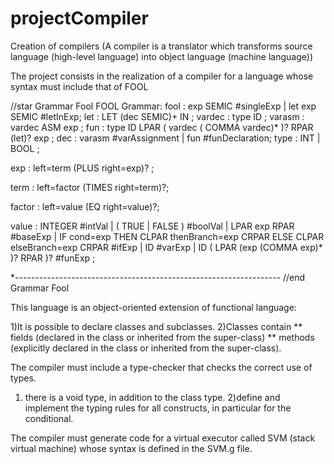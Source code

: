 # projectCompiler
Creation of compilers (A compiler is a translator which transforms source language (high-level language) into object language (machine language))

The project consists in the realization of a compiler for a language whose syntax must include that of FOOL

//star Grammar Fool
FOOL Grammar:
fool   : exp SEMIC                 #singleExp
       | let exp SEMIC             #letInExp;
let    : LET (dec SEMIC)+ IN ;
vardec  : type ID ;
varasm     : vardec ASM exp ;
fun    : type ID LPAR ( vardec ( COMMA vardec)* )? RPAR (let)? exp ;
dec   : varasm           #varAssignment
      | fun              #funDeclaration;
type   : INT  | BOOL ;  
    
exp : left=term (PLUS right=exp)? ;
   
term : left=factor (TIMES right=term)?;
   
factor : left=value (EQ right=value)?;     
   
value  : INTEGER                           #intVal
      | ( TRUE | FALSE )                   #boolVal
      | LPAR exp RPAR                      #baseExp
          | IF cond=exp THEN CLPAR thenBranch=exp CRPAR ELSE CLPAR elseBranch=exp CRPAR  #ifExp
          | ID                                             #varExp
          | ID ( LPAR (exp (COMMA exp)* )? RPAR )?         #funExp    ; 

*------------------------------------------------------------------
//end Grammar Fool

This language is an object-oriented extension of functional language:

  1)It is possible to declare classes and subclasses.
  2)Classes contain
    ** fields (declared in the class or inherited from the super-class)
    ** methods (explicitly declared in the class or inherited from the super-class).
  

The compiler must include a type-checker that checks the correct use of types.

  1) there is a void type, in addition to the class type.
  2)define and implement the typing rules for all constructs, in particular for the conditional.

The compiler must generate code for a virtual executor called SVM (stack
virtual machine) whose syntax is defined in the SVM.g file.
